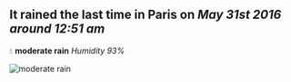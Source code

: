 ## It rained the last time in Paris on *May 31st 2016 around 12:51 am*
💧  **moderate rain** *Humidity 93%*

![moderate rain](http://openweathermap.org/img/w/10n.png)
